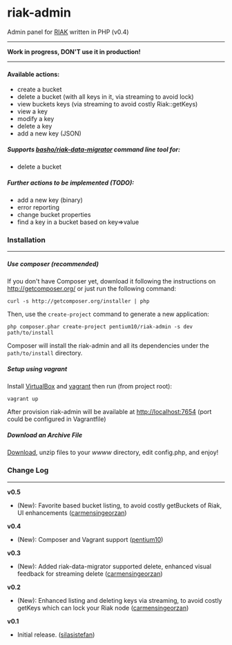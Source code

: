riak-admin
==========

Admin panel for [RIAK](http://basho.com/riak/) written in PHP (v0.4)

***************************
<b>Work in progress, DON'T use it in production!</b>
***************************

#### Available actions:
- create a bucket
- delete a bucket (with all keys in it, via streaming to avoid lock)
- view buckets keys (via streaming to avoid costly Riak::getKeys)
- view a key
- modify a key
- delete a key
- add a new key (JSON)

##### Supports [basho/riak-data-migrator](https://github.com/basho/riak-data-migrator) command line tool for:
- delete a bucket


#####  Further actions to be implemented (TODO):
- add a new key (binary)
- error reporting
- change bucket properties
- find a key in a bucket based on key=>value


### Installation
***************************

##### Use composer (*recommended*)

If you don't have Composer yet, download it following the instructions on http://getcomposer.org/ or just run the following command:

    curl -s http://getcomposer.org/installer | php

Then, use the `create-project` command to generate a new application:

    php composer.phar create-project pentium10/riak-admin -s dev path/to/install

Composer will install the riak-admin and all its dependencies under the `path/to/install` directory.

##### Setup using vagrant

Install [VirtualBox](https://www.virtualbox.org/wiki/Downloads) and [vagrant](http://www.vagrantup.com/downloads.html) then run (from project root):

    vagrant up

After provision riak-admin will be available at [http://localhost:7654](http://localhost:7654) (port could be configured in Vagrantfile)

##### Download an Archive File

[Download](https://github.com/pentium10/riak-admin/archive/master.zip), unzip files to your *wwww* directory, edit config.php, and enjoy!


### Change Log
***************************
**v0.5**
- (New): Favorite based bucket listing, to avoid costly getBuckets of Riak, UI enhancements ([carmensingeorzan](https://github.com/carmensingeorzan))

**v0.4**
- (New): Composer and Vagrant support ([pentium10](https://github.com/pentium10))

**v0.3**
- (New): Added riak-data-migrator supported delete, enhanced visual feedback for streaming delete ([carmensingeorzan](https://github.com/carmensingeorzan))

**v0.2**
- (New): Enhanced listing and deleting keys via streaming, to avoid costly getKeys which can lock your Riak node ([carmensingeorzan](https://github.com/carmensingeorzan))

**v0.1**
- Initial release. ([silasistefan](https://github.com/silasistefan))